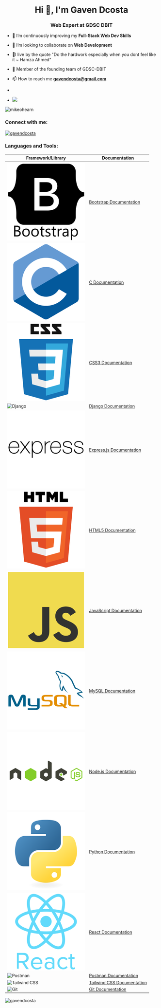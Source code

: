 <h1 align="center">Hi 👋, I'm Gaven Dcosta</h1>
<h3 align="center">Web Expert at GDSC DBIT</h3>

- 🌱 I’m continuously improving my **Full-Stack Web Dev Skills**

- 👯 I’m looking to collaborate on **Web Development**

- 💪I live by the quote "Do the hardwork especially when you dont feel like it ~ Hamza Ahmed"

- 👀 Member of the founding team of GDSC-DBIT

- 📫 How to reach me **gavendcosta@gmail.com**
- 
- ![](https://komarev.com/ghpvc/?username=TeddyGaven)
  


![mikeohearn](https://github.com/GavenDcosta/GavenDcosta/assets/112816730/fcfc5c5d-cd73-446c-88b9-d666cf46f84a)



<h3 align="left">Connect with me:</h3>
<p align="left">
<a href="https://www.linkedin.com/in/gaven-dcosta-b18165239/" target="blank"><img align="center" src="https://raw.githubusercontent.com/rahuldkjain/github-profile-readme-generator/master/src/images/icons/Social/linked-in-alt.svg" alt="gavendcosta" height="30" width="40" /></a>
</p>

<h3 align="left">Languages and Tools:</h3>

| Framework/Library | Documentation                                           |
|-------------------|--------------------------------------------------------|
| ![Bootstrap](https://raw.githubusercontent.com/devicons/devicon/master/icons/bootstrap/bootstrap-plain-wordmark.svg) | [Bootstrap Documentation](https://getbootstrap.com) |
| ![C](https://raw.githubusercontent.com/devicons/devicon/master/icons/c/c-original.svg) | [C Documentation](https://en.wikipedia.org/wiki/C_(programming_language)) |
| ![CSS3](https://raw.githubusercontent.com/devicons/devicon/master/icons/css3/css3-original-wordmark.svg) | [CSS3 Documentation](https://www.w3.org/Style/CSS/Overview.en.html) |
| ![Django](https://cdn.worldvectorlogo.com/logos/django.svg) | [Django Documentation](https://www.djangoproject.com/) |
| ![Express.js](https://raw.githubusercontent.com/devicons/devicon/master/icons/express/express-original-wordmark.svg) | [Express.js Documentation](https://expressjs.com) |
| ![HTML5](https://raw.githubusercontent.com/devicons/devicon/master/icons/html5/html5-original-wordmark.svg) | [HTML5 Documentation](https://developer.mozilla.org/en-US/docs/Web/HTML) |
| ![JavaScript](https://raw.githubusercontent.com/devicons/devicon/master/icons/javascript/javascript-original.svg) | [JavaScript Documentation](https://developer.mozilla.org/en-US/docs/Web/JavaScript) |
| ![MySQL](https://raw.githubusercontent.com/devicons/devicon/master/icons/mysql/mysql-original-wordmark.svg) | [MySQL Documentation](https://www.mysql.com/) |
| ![Node.js](https://raw.githubusercontent.com/devicons/devicon/master/icons/nodejs/nodejs-original-wordmark.svg) | [Node.js Documentation](https://nodejs.org) |
| ![Python](https://raw.githubusercontent.com/devicons/devicon/master/icons/python/python-original.svg) | [Python Documentation](https://www.python.org) |
| ![React](https://raw.githubusercontent.com/devicons/devicon/master/icons/react/react-original-wordmark.svg) | [React Documentation](https://reactjs.org/) |
| ![Postman](https://www.vectorlogo.zone/logos/getpostman/getpostman-icon.svg) | [Postman Documentation](https://www.postman.com/) |
| ![Tailwind CSS](https://www.vectorlogo.zone/logos/tailwindcss/tailwindcss-icon.svg) | [Tailwind CSS Documentation](https://tailwindcss.com/) |
| ![Git](https://www.vectorlogo.zone/logos/git-scm/git-scm-icon.svg) | [Git Documentation](https://git-scm.com/) |


<p><img align="center" src="https://github-readme-streak-stats.herokuapp.com/?user=gavendcosta&" alt="gavendcosta" /></p>
